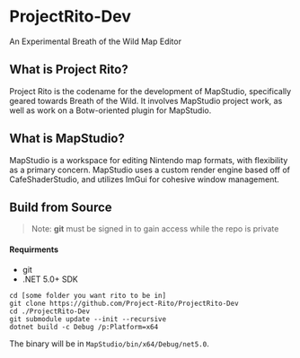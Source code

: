 # ProjectRito-Dev
An Experimental Breath of the Wild Map Editor

## What is Project Rito?
Project Rito is the codename for the development of MapStudio, specifically geared towards Breath of the Wild. It involves MapStudio project work, as well as work on a Botw-oriented plugin for MapStudio.

## What is MapStudio?
MapStudio is a workspace for editing Nintendo map formats, with flexibility as a primary concern. MapStudio uses a custom render engine based off of CafeShaderStudio, and utilizes ImGui for cohesive window management.

## Build from Source
> Note: **git** must be signed in to gain access while the repo is private

#### Requirments

- git
- .NET 5.0+ SDK

```
cd [some folder you want rito to be in]
git clone https://github.com/Project-Rito/ProjectRito-Dev
cd ./ProjectRito-Dev
git submodule update --init --recursive
dotnet build -c Debug /p:Platform=x64
```
The binary will be in ``MapStudio/bin/x64/Debug/net5.0``.
